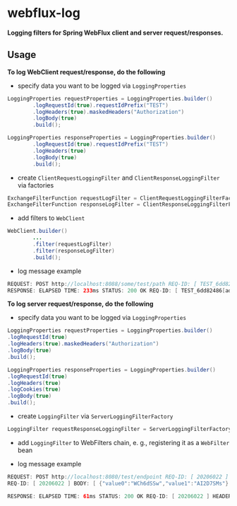 # webflux-log

**Logging filters for Spring WebFlux client and server request/responses.**

## Usage
**To log WebClient request/response, do the following**

- specify data you want to be logged via `LoggingProperties`
```java
LoggingProperties requestProperties = LoggingProperties.builder()
        .logRequestId(true).requestIdPrefix("TEST")
        .logHeaders(true).maskedHeaders("Authorization")
        .logBody(true)
        .build();

LoggingProperties responseProperties = LoggingProperties.builder()
        .logRequestId(true).requestIdPrefix("TEST")
        .logHeaders(true)
        .logBody(true)
        .build();
```
- create `ClientRequestLoggingFilter` and `ClientResponseLoggingFilter` via factories
```java
ExchangeFilterFunction requestLogFilter = ClientRequestLoggingFilterFactory.defaultFilter(requestProperties);
ExchangeFilterFunction responseLogFilter = ClientResponseLoggingFilterFactory.defaultFilter(responseProperties);
```
- add filters to `WebClient`
```java
WebClient.builder()
        ...
        .filter(requestLogFilter)
        .filter(responseLogFilter)
        .build();
```
- log message example
```java
REQUEST: POST http://localhost:8088/some/test/path REQ-ID: [ TEST_6dd82486 ] HEADERS: [ Accept=application/json Authorization={masked} ] BODY: [ Some request body value ]
RESPONSE: ELAPSED TIME: 233ms STATUS: 200 OK REQ-ID: [ TEST_6dd82486[ad13a534] ] HEADERS: [ Matched-Stub-Id=eccbf9ef-dabc-4659-aec6-1428db585cb7 Vary=Accept-Encoding, User-Agent Transfer-Encoding=chunked Server=Jetty(9.4.44.v20210927) ] BODY: [ response-body 123 ]
```

**To log server request/response, do the following**
- specify data you want to be logged via `LoggingProperties`
```java
LoggingProperties requestProperties = LoggingProperties.builder()
.logRequestId(true)
.logHeaders(true).maskedHeaders("Authorization")
.logBody(true)
.build();

LoggingProperties responseProperties = LoggingProperties.builder()
.logRequestId(true)
.logHeaders(true)
.logCookies(true)
.logBody(true)
.build();
```
- create `LoggingFilter` via `ServerLoggingFilterFactory`
```java
LoggingFilter requestResponseLoggingFilter = ServerLoggingFilterFactory.defaultFilter(requestProperties, responseProperties);
```
- add `LoggingFilter` to WebFilters chain, e. g., registering it as a `WebFilter` bean


- log message example
```java
REQUEST: POST http://localhost:8080/test/endpoint REQ-ID: [ 20206022 ] HEADERS: [ accept-encoding=gzip user-agent=ReactorNetty/1.0.13 host=localhost:8080 content-type=application/json accept=application/json content-length=41 Authorization={masked} ]
REQ-ID: [ 20206022 ] BODY: [ {"value0":"WCh6dSSw","value1":"AI2D7SMs"} ]

RESPONSE: ELAPSED TIME: 61ms STATUS: 200 OK REQ-ID: [ 20206022 ] HEADERS: [ Content-Type=application/json;charset=UTF-8 Content-Length=50 ] COOKIES (Set-Cookie): [ ] BODY: [ {"value0":"WCh6dSSw","value1":"AI2D7SMs"}-RESPONSE ]
```
